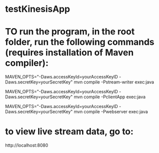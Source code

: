# testKinesisApp


# TO run the program, in the root folder, run the following commands (requires installation of Maven compiler):

MAVEN_OPTS="-Daws.accessKeyId=yourAccessKeyID -Daws.secretKey=yourSecretKey" mvn compile -Pstream-writer exec:java

MAVEN_OPTS="-Daws.accessKeyId=yourAccessKeyID -Daws.secretKey=yourSecretKey" mvn compile -PclientApp exec:java

MAVEN_OPTS="-Daws.accessKeyId=yourAccessKeyID -Daws.secretKey=yourSecretKey" mvn compile -Pwebserver exec:java


# to view live stream data, go to:

http://localhost:8080